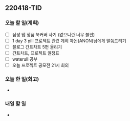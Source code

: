 ## 220418-TID

### 오늘 할 일(계획)

- [ ] 삼성 탭 정품 북커버 사기 (없으니깐 너무 불편)
- [ ] 1 day 3 pill 프로젝트 관련 계획 아논(ANON)님에게 말씀드리기
- [ ] 블로그 간트차트 5편 올리기
- [ ] 간트차트, 프로젝트 일정표
- [ ] waterull 공부
- [ ] 오늘 프로젝트 공모전 21시 회의

### 오늘 한 일(회고)

-

### 내일 할 일

-
